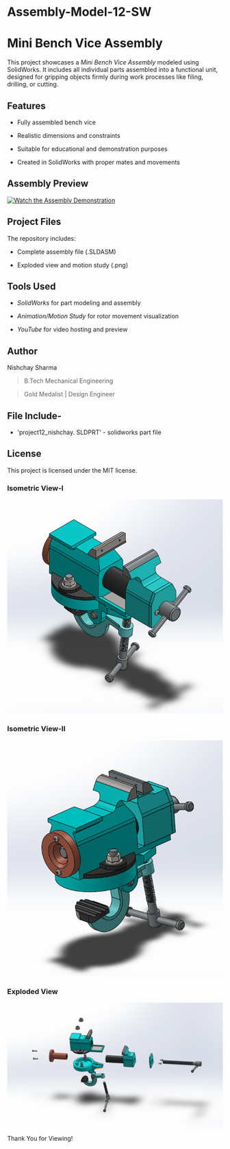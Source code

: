 # Assembly-Model-12-SW

# Mini Bench Vice Assembly

This project showcases a *Mini Bench Vice Assembly* modeled using SolidWorks. It includes all individual parts assembled into a functional unit, designed for gripping objects firmly during work processes like filing, drilling, or cutting.

## Features

- Fully assembled bench vice

- Realistic dimensions and constraints

- Suitable for educational and demonstration purposes

- Created in SolidWorks with proper mates and movements



## Assembly Preview

[![Watch the Assembly Demonstration](https://img.youtube.com/vi/2fBWljtXi80/maxresdefault.jpg)](https://youtube.com/shorts/2fBWljtXi80?si=OIDsJ80dz2Skeddp)

## Project Files

The repository includes:

- Complete assembly file (.SLDASM)

- Exploded view and motion study (.png)



## Tools Used

- *SolidWorks* for part modeling and assembly  

- *Animation/Motion Study* for rotor movement visualization  

- *YouTube* for video hosting and preview  




## Author

Nishchay Sharma

>B.Tech Mechanical Engineering

>Gold Medalist | Design Engineer




## File Include-
- 'project12_nishchay.  SLDPRT' -
solidworks part file

## License
This project is licensed under the MIT license.



### Isometric View-I 
![Isometric View-I](12a.png)

### Isometric View-II
![Isometric View-II](12b.png)

### Exploded View
![Exploded View](12c.png)


Thank You for Viewing!